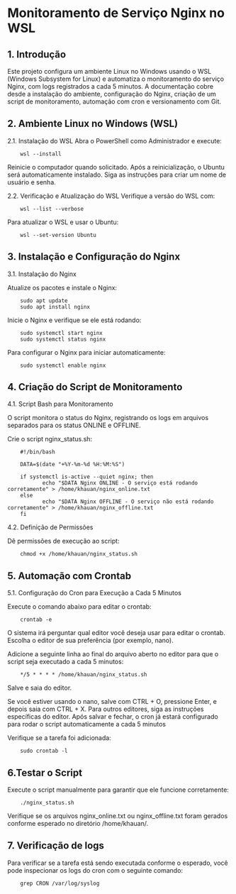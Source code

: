 # Monitoramento de Serviço Nginx no WSL

## 1. Introdução
Este projeto configura um ambiente Linux no Windows usando o WSL (Windows Subsystem for Linux) e automatiza o monitoramento do serviço Nginx, com logs registrados a cada 5 minutos. A documentação cobre desde a instalação do ambiente, configuração do Nginx, criação de um script de monitoramento, automação com cron e versionamento com Git.

## 2. Ambiente Linux no Windows (WSL)
  2.1. Instalação do WSL
   Abra o PowerShell como Administrador e execute:

		wsl --install

   Reinicie o computador quando solicitado.
   Após a reinicialização, o Ubuntu será automaticamente instalado. Siga as instruções para criar um nome de usuário e senha.

  2.2. Verificação e Atualização do WSL
   Verifique a versão do WSL com:

		wsl --list --verbose

   Para atualizar o WSL e usar o Ubuntu:

		wsl --set-version Ubuntu

## 3. Instalação e Configuração do Nginx
  3.1. Instalação do Nginx

   Atualize os pacotes e instale o Nginx:

		sudo apt update
		sudo apt install nginx

   Inicie o Nginx e verifique se ele está rodando:

		sudo systemctl start nginx
		sudo systemctl status nginx

   Para configurar o Nginx para iniciar automaticamente:

		sudo systemctl enable nginx

## 4. Criação do Script de Monitoramento
  4.1. Script Bash para Monitoramento

   O script monitora o status do Nginx, registrando os logs em arquivos separados para os status ONLINE e OFFLINE.

   Crie o script nginx_status.sh:

		#!/bin/bash

		DATA=$(date "+%Y-%m-%d %H:%M:%S")

		if systemctl is-active --quiet nginx; then
    		   echo "$DATA Nginx ONLINE - O serviço está rodando corretamente" > /home/khauan/nginx_online.txt
		else
    		   echo "$DATA Nginx OFFLINE - O serviço não está rodando corretamente" > /home/khauan/nginx_offline.txt
		fi

  4.2. Definição de Permissões

   Dê permissões de execução ao script:

		chmod +x /home/khauan/nginx_status.sh

## 5. Automação com Crontab
  5.1. Configuração do Cron para Execução a Cada 5 Minutos

   Execute o comando abaixo para editar o crontab:

		crontab -e

   O sistema irá perguntar qual editor você deseja usar para editar o crontab. Escolha o editor de sua preferência (por exemplo, nano).

   Adicione a seguinte linha ao final do arquivo aberto no editor para que o script seja executado a cada 5 minutos:

		*/5 * * * * /home/khauan/nginx_status.sh

   Salve e saia do editor.

   Se você estiver usando o nano, salve com CTRL + O, pressione Enter, e depois saia com CTRL + X.
   Para outros editores, siga as instruções específicas do editor.
   Após salvar e fechar, o cron já estará configurado para rodar o script automaticamente a cada 5 minutos

   Verifique se a tarefa foi adicionada:

		sudo crontab -l

## 6.Testar o Script
   Execute o script manualmente para garantir que ele funcione corretamente:

		./nginx_status.sh

   Verifique se os arquivos nginx_online.txt ou nginx_offline.txt foram gerados conforme esperado no diretório /home/khauan/.

## 7. Verificação de logs 
   Para verificar se a tarefa está sendo executada conforme o esperado, você pode inspecionar os logs do cron com o seguinte comando:

		grep CRON /var/log/syslog

